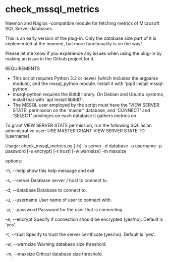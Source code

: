 # check_mssql_metrics
Naemon and Nagios -compatible module for fetching metrics of Microsoft SQL Server databases.

This is an early version of the plug-in. Only the database size part of it is implemented at the moment, but more functionality is on the way!

Please let me know if you experience any issues when using the plug-in by making an issue in the Github project for it.


REQUIREMENTS

* This script requires Python 3.2 or newer (which includes the argparse module), and the mssql_python module. Install it with 'pip3 install mssql-python'.
* mssql-python requires the libltdl library. On Debian and Ubuntu systems, install that with 'apt install libltdl7'.
* The MSSQL user employed by the script must have the 'VIEW SERVER STATE' permission on the 'master' database, and 'CONNECT' and 'SELECT' privileges on each database it gathers metrics on.

To grant VIEW SERVER STATE permission, run the following SQL as an administrative user:
USE MASTER
GRANT VIEW SERVER STATE TO [username]


Usage: check_mssql_metrics.py [-h] -s server -d database -u username -p password [-e encrypt] [-t trust] [-w warnsize] -m maxsize

options:

  -h, --help            show this help message and exit

  -s, --server Database server / host to connect to.

  -d, --database Database to connect to.

  -u, --username User name of user to connect with.

  -p, --password Password for the user that is connecting.

  -e, --encrypt Specify if connection should be encrypted (yes/no). Default is 'yes'.

  -t, --trust Specify to trust the server certificate (yes/no). Default is 'yes'.

  -w, --warnsize Warning database size threshold.

  -m, --maxsize Critical database size threshold.
